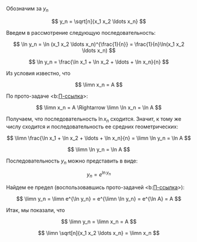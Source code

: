 Обозначим за $y_n$

$$ y_n = \sqrt[n]{x_1 x_2 \ldots x_n} $$

Введем в рассмотрение следующую последовательность:

$$ \ln y_n = \ln (x_1 x_2 \ldots x_n)^{\frac{1}{n}} = \frac{1}{n}\ln(x_1 x_2 \ldots x_n) $$

$$ \ln y_n = \frac{\ln x_1 + \ln x_2 + \ldots + \ln x_n}{n} $$

Из условия известно, что

$$ \limn x_n = A $$

По прото-задаче <b:[П-ссылка](advanced/proto/sequence-lim/exp-log-transition)>:

$$ \limn x_n = A \Rightarrow \limn \ln x_n = \ln A $$

Получаем, что последовательность $\ln x_n$ сходится. Значит, к тому же числу сходится и последовательность ее средних геометрических:

$$ \limn \frac{\ln x_1 + \ln x_2 + \ldots + \ln x_n}{n} = \limn \ln y_n = \ln A $$

$$ \limn \ln y_n = \ln A $$

Последовательность $y_n$ можно представить в виде:

$$ y_n = e^{\ln y_n} $$

Найдем ее предел (воспользовавшись прото-задачей <b:[П-ссылка](advanced/proto/sequence-lim/exp-log-transition)>):

$$ \limn y_n = \limn e^{\ln y_n} = e^{\limn \ln y_n} = e^{\ln A} = A $$

Итак, мы показали, что

$$ \limn y_n = \limn x_n = A $$

$$ \limn \sqrt[n]{x_1 x_2 \ldots x_n} = \limn x_n $$